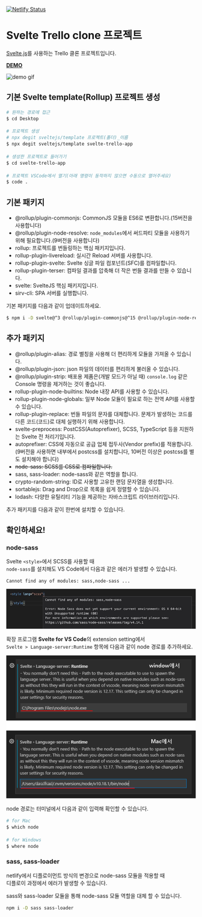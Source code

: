 [![Netlify Status](https://api.netlify.com/api/v1/badges/ef6b7b5a-1647-4a40-b903-90c9efcaeb08/deploy-status)](https://app.netlify.com/sites/cloning-trello-ohminkwon/deploys)

# Svelte Trello clone 프로젝트

[Svelte.js](https://svelte.dev)를 사용하는 Trello 클론 프로젝트입니다.<br>

<u>**[DEMO](https://cloning-trello-ohminkwon.netlify.app)**</u>

![demo gif](./src/images/svelte-trello-example.gif)

## 기본 Svelte template(Rollup) 프로젝트 생성

```bash
# 원하는 경로에 접근
$ cd Desktop

# 프로젝트 생성
# npx degit sveltejs/template 프로젝트(폴더)_이름
$ npx degit sveltejs/template svelte-trello-app

# 생성한 프로젝트로 들어가기
$ cd svelte-trello-app

# 프로젝트 VSCode에서 열기(아래 명령이 동작하지 않으면 수동으로 열어주세요)
$ code .
```

## 기본 패키지

- @rollup/plugin-commonjs: CommonJS 모듈을 ES6로 변환합니다.(15버전을 사용합니다)
- @rollup/plugin-node-resolve: `node_modules`에서 써드파티 모듈을 사용하기 위해 필요합니다.(9버전을 사용합니다)
- rollup: 프로젝트를 번들링하는 핵심 패키지입니다.
- rollup-plugin-livereload: 실시간 Reload 서버를 사용합니다.
- rollup-plugin-svelte: Svelte 싱글 파일 컴포넌트(SFC)를 컴파일합니다.
- rollup-plugin-terser: 컴파일 결과를 압축해 더 작은 번들 결과를 만들 수 있습니다.
- svelte: SvelteJS 핵심 패키지입니다.
- sirv-cli: SPA 서버를 실행합니다.

기본 패키지를 다음과 같이 업데이트하세요.

```bash
$ npm i -D svelte@^3 @rollup/plugin-commonjs@^15 @rollup/plugin-node-resolve@^9
```

## 추가 패키지  

- @rollup/plugin-alias: 경로 별칭을 사용해 더 편리하게 모듈을 가져올 수 있습니다.
- @rollup/plugin-json: json 파일의 데이터를 편리하게 불러올 수 있습니다.
- @rollup/plugin-strip: 배포용 제품은(개발 모드가 아닐 때) `console.log` 같은 Console 명령을 제거하는 것이 좋습니다.
- rollup-plugin-node-builtins: Node 내장 API를 사용할 수 있습니다.
- rollup-plugin-node-globals: 일부 Node 모듈이 필요로 하는 전역 API를 사용할 수 있습니다.
- rollup-plugin-replace: 번들 파일의 문자를 대체합니다. 문제가 발생하는 코드를 다른 코드(코드)로 대체 실행하기 위해 사용합니다.
- svelte-preprocess: PostCSS(Autoprefixer), SCSS, TypeScript 등을 지원하는 Svelte 전 처리기입니다.
- autoprefixer: CSS에 자동으로 공급 업체 접두사(Vendor prefix)를 적용합니다.(9버전을 사용하면 내부에서 postcss를 설치합니다, 10버전 이상은 postcss를 별도 설치해야 합니다)
- ~~node-sass: SCSS를 CSS로 컴파일합니다.~~
- sass, sass-loader: node-sass와 같은 역할을 합니다.
- crypto-random-string: ID로 사용할 고유한 랜덤 문자열을 생성합니다.
- sortablejs: Drag and Drop으로 목록을 쉽게 정렬할 수 있습니다.
- lodash: 다양한 유틸리티 기능을 제공하는 자바스크립트 라이브러리입니다.

추가 패키지를 다음과 같이 한번에 설치할 수 있습니다.<br />

## 확인하세요!

### node-sass

Svelte `<style>`에서 SCSS를 사용할 때 <br />
`node-sass`를 설치해도 VS Code에서 다음과 같은 에러가 발생할 수 있습니다.

```error
Cannot find any of modules: sass,node-sass ...
```

![Cannot find node-sass module](./src/images/issue1.jpg)

확장 프로그램 **Svelte for VS Code**의 extension setting에서<br />
`Svelte > Language-server:Runtime` 항목에 다음과 같이 node 경로를 추가하세요.

![예시-00](./src/images/example-00.png)

node 경로는 터미널에서 다음과 같이 입력해 확인할 수 있습니다.

```bash
# for Mac
$ which node

# for Windows
$ where node
``` 

### sass, sass-loader

netlify에서 디플로이먼트 방식의 변경으로 node-sass 모듈을 적용할 때 <br />
디플로이 과정에서 에러가 발생할 수 있습니다.

sass와 sass-loader 모듈을 통해 node-sass 모듈 역할을 대체 할 수 있습니다.

```bash
npm i -D sass sass-loader
```

